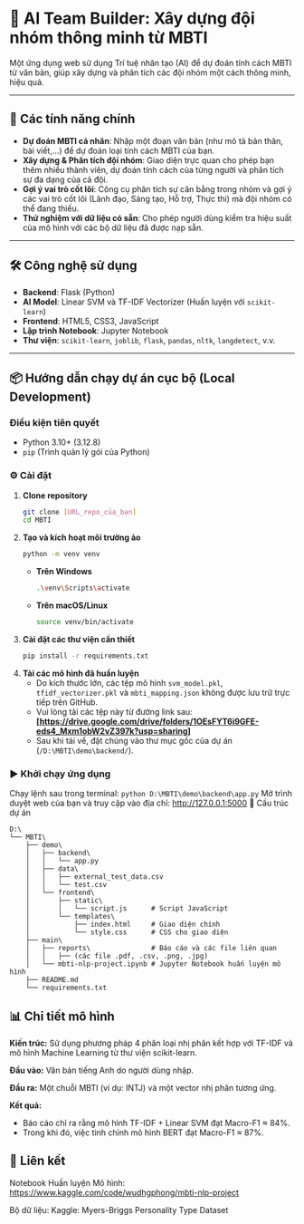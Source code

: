 # 🔮 AI Team Builder: Xây dựng đội nhóm thông minh từ MBTI

Một ứng dụng web sử dụng Trí tuệ nhân tạo (AI) để dự đoán tính cách MBTI từ văn bản, giúp xây dựng và phân tích các đội nhóm một cách thông minh, hiệu quả.

---

## 🧠 Các tính năng chính

- **Dự đoán MBTI cá nhân**: Nhập một đoạn văn bản (như mô tả bản thân, bài viết,...) để dự đoán loại tính cách MBTI của bạn.
- **Xây dựng & Phân tích đội nhóm**: Giao diện trực quan cho phép bạn thêm nhiều thành viên, dự đoán tính cách của từng người và phân tích sự đa dạng của cả đội.
- **Gợi ý vai trò cốt lõi**: Công cụ phân tích sự cân bằng trong nhóm và gợi ý các vai trò cốt lõi (Lãnh đạo, Sáng tạo, Hỗ trợ, Thực thi) mà đội nhóm có thể đang thiếu.
- **Thử nghiệm với dữ liệu có sẵn**: Cho phép người dùng kiểm tra hiệu suất của mô hình với các bộ dữ liệu đã được nạp sẵn.

---

## 🛠️ Công nghệ sử dụng

- **Backend**: Flask (Python)
- **AI Model**: Linear SVM và TF-IDF Vectorizer (Huấn luyện với `scikit-learn`)
- **Frontend**: HTML5, CSS3, JavaScript
- **Lập trình Notebook**: Jupyter Notebook
- **Thư viện**: `scikit-learn`, `joblib`, `flask`, `pandas`, `nltk`, `langdetect`, v.v.

---

## 📦 Hướng dẫn chạy dự án cục bộ (Local Development)

### Điều kiện tiên quyết

- Python 3.10+ (3.12.8)
- `pip` (Trình quản lý gói của Python)

### ⚙️ Cài đặt

1.  **Clone repository**
    ```bash
    git clone [URL_repo_của_bạn]
    cd MBTI
    ```
2.  **Tạo và kích hoạt môi trường ảo**
    ```bash
    python -m venv venv
    ```
    -   **Trên Windows**
        ```bash
        .\venv\Scripts\activate
        ```
    -   **Trên macOS/Linux**
        ```bash
        source venv/bin/activate
        ```
3.  **Cài đặt các thư viện cần thiết**
    ```bash
    pip install -r requirements.txt
    ```
4.  **Tải các mô hình đã huấn luyện**
    * Do kích thước lớn, các tệp mô hình `svm_model.pkl`, `tfidf_vectorizer.pkl` và `mbti_mapping.json` không được lưu trữ trực tiếp trên GitHub.
    * Vui lòng tải các tệp này từ đường link sau: **[https://drive.google.com/drive/folders/1OEsFYT6i9GFE-eds4_Mxm1obW2vZ397k?usp=sharing]**
    * Sau khi tải về, đặt chúng vào thư mục gốc của dự án (`/D:\MBTI\demo\backend/`).
### ▶️ Khởi chạy ứng dụng
Chạy lệnh sau trong terminal:
```python D:\MBTI\demo\backend\app.py```
Mở trình duyệt web của bạn và truy cập vào địa chỉ: http://127.0.0.1:5000
📁 Cấu trúc dự án
```
D:\
└── MBTI\
    ├── demo\
    │   ├── backend\
    │   │   └── app.py
    │   ├── data\
    │   │   ├── external_test_data.csv
    │   │   └── test.csv
    │   └── frontend\
    │       ├── static\
    │       │   └── script.js      # Script JavaScript
    │       └── templates\
    │           ├── index.html     # Giao diện chính
    │           └── style.css      # CSS cho giao diện
    ├── main\
    │   ├── reports\               # Báo cáo và các file liên quan
    │   │   ├── (các file .pdf, .csv, .png, .jpg)
    │   └── mbti-nlp-project.ipynb # Jupyter Notebook huấn luyện mô hình
    ├── README.md
    └── requirements.txt
```
## 📊 Chi tiết mô hình
**Kiến trúc:** Sử dụng phương pháp 4 phân loại nhị phân kết hợp với TF-IDF và mô hình Machine Learning từ thư viện scikit-learn.

**Đầu vào:** Văn bản tiếng Anh do người dùng nhập.

**Đầu ra:** Một chuỗi MBTI (ví dụ: INTJ) và một vector nhị phân tương ứng.

**Kết quả:**
- Báo cáo chỉ ra rằng mô hình TF-IDF + Linear SVM đạt Macro-F1 ≈ 84%.
- Trong khi đó, việc tinh chỉnh mô hình BERT đạt Macro-F1 ≈ 87%.

## 🔗 Liên kết
Notebook Huấn luyện Mô hình: https://www.kaggle.com/code/wudhgphong/mbti-nlp-project

Bộ dữ liệu: Kaggle: Myers-Briggs Personality Type Dataset
